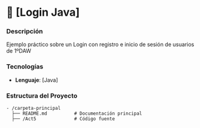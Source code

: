 # 📌 [Login Java]

### Descripción
Ejemplo práctico sobre un Login con registro e inicio de sesión de usuarios de 1ºDAW

### Tecnologías
- **Lenguaje**: [Java]
  
### Estructura del Proyecto
```plaintext
- /carpeta-principal
  ├── README.md          # Documentación principal
  ├── /Act5              # Código fuente

